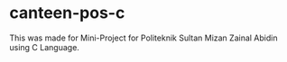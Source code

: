 # canteen-pos-c
This was made for Mini-Project for Politeknik Sultan Mizan Zainal Abidin using C Language.
